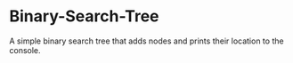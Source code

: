 # Binary-Search-Tree
A simple binary search tree that adds nodes and prints their location to the console.
